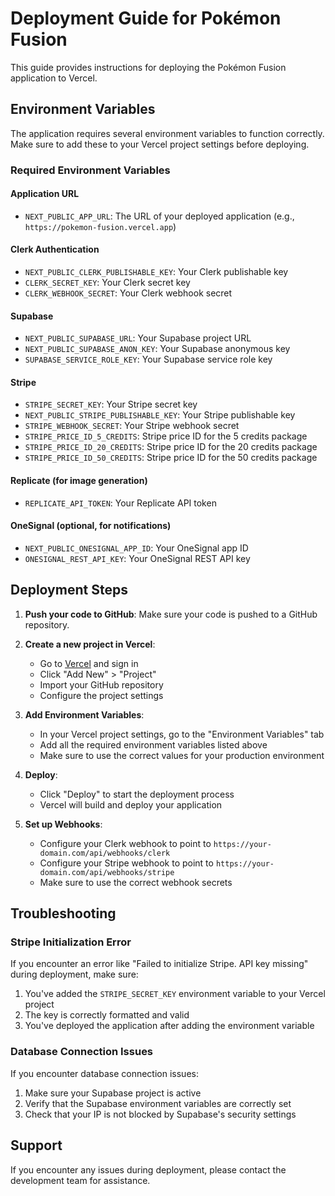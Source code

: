 # Deployment Guide for Pokémon Fusion

This guide provides instructions for deploying the Pokémon Fusion application to Vercel.

## Environment Variables

The application requires several environment variables to function correctly. Make sure to add these to your Vercel project settings before deploying.

### Required Environment Variables

#### Application URL
- `NEXT_PUBLIC_APP_URL`: The URL of your deployed application (e.g., `https://pokemon-fusion.vercel.app`)

#### Clerk Authentication
- `NEXT_PUBLIC_CLERK_PUBLISHABLE_KEY`: Your Clerk publishable key
- `CLERK_SECRET_KEY`: Your Clerk secret key
- `CLERK_WEBHOOK_SECRET`: Your Clerk webhook secret

#### Supabase
- `NEXT_PUBLIC_SUPABASE_URL`: Your Supabase project URL
- `NEXT_PUBLIC_SUPABASE_ANON_KEY`: Your Supabase anonymous key
- `SUPABASE_SERVICE_ROLE_KEY`: Your Supabase service role key

#### Stripe
- `STRIPE_SECRET_KEY`: Your Stripe secret key
- `NEXT_PUBLIC_STRIPE_PUBLISHABLE_KEY`: Your Stripe publishable key
- `STRIPE_WEBHOOK_SECRET`: Your Stripe webhook secret
- `STRIPE_PRICE_ID_5_CREDITS`: Stripe price ID for the 5 credits package
- `STRIPE_PRICE_ID_20_CREDITS`: Stripe price ID for the 20 credits package
- `STRIPE_PRICE_ID_50_CREDITS`: Stripe price ID for the 50 credits package

#### Replicate (for image generation)
- `REPLICATE_API_TOKEN`: Your Replicate API token

#### OneSignal (optional, for notifications)
- `NEXT_PUBLIC_ONESIGNAL_APP_ID`: Your OneSignal app ID
- `ONESIGNAL_REST_API_KEY`: Your OneSignal REST API key

## Deployment Steps

1. **Push your code to GitHub**:
   Make sure your code is pushed to a GitHub repository.

2. **Create a new project in Vercel**:
   - Go to [Vercel](https://vercel.com) and sign in
   - Click "Add New" > "Project"
   - Import your GitHub repository
   - Configure the project settings

3. **Add Environment Variables**:
   - In your Vercel project settings, go to the "Environment Variables" tab
   - Add all the required environment variables listed above
   - Make sure to use the correct values for your production environment

4. **Deploy**:
   - Click "Deploy" to start the deployment process
   - Vercel will build and deploy your application

5. **Set up Webhooks**:
   - Configure your Clerk webhook to point to `https://your-domain.com/api/webhooks/clerk`
   - Configure your Stripe webhook to point to `https://your-domain.com/api/webhooks/stripe`
   - Make sure to use the correct webhook secrets

## Troubleshooting

### Stripe Initialization Error

If you encounter an error like "Failed to initialize Stripe. API key missing" during deployment, make sure:

1. You've added the `STRIPE_SECRET_KEY` environment variable to your Vercel project
2. The key is correctly formatted and valid
3. You've deployed the application after adding the environment variable

### Database Connection Issues

If you encounter database connection issues:

1. Make sure your Supabase project is active
2. Verify that the Supabase environment variables are correctly set
3. Check that your IP is not blocked by Supabase's security settings

## Support

If you encounter any issues during deployment, please contact the development team for assistance. 